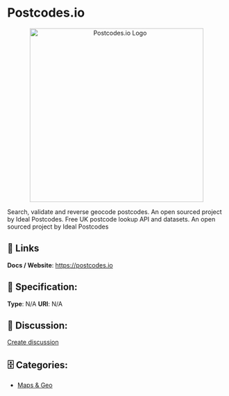 # Postcodes.io
<p align="center">
    <img width="400" src="https://raw.githubusercontent.com/apis-list/apis-list/main/apis/postcodes-io/logo_256x256.png" alt="Postcodes.io Logo"/>
</p>

Search, validate and reverse geocode postcodes. An open sourced project by Ideal Postcodes. Free UK postcode lookup API and datasets. An open sourced project by Ideal Postcodes

##  🔗 Links
**Docs / Website**: https://postcodes.io

## 🧬 Specification:
**Type**: N/A
**URI**: N/A

## 💬 Discussion:
[Create discussion](https://github.com/apis-list/apis-list/discussions/new)

## 🗄️ Categories:
- [Maps & Geo](https://github.com/apis-list/apis-list#maps--geo)










